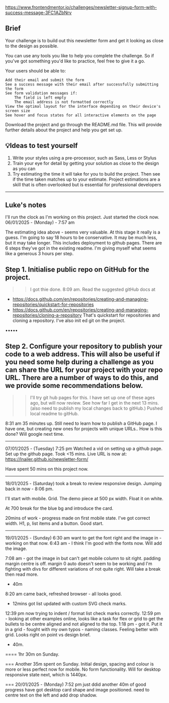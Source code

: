https://www.frontendmentor.io/challenges/newsletter-signup-form-with-success-message-3FC1AZbNrv

## Brief

Your challenge is to build out this newsletter form and get it looking as close to the design as possible.

You can use any tools you like to help you complete the challenge. So if you've got something you'd like to practice, feel free to give it a go.

Your users should be able to:

    Add their email and submit the form
    See a success message with their email after successfully submitting the form
    See form validation messages if:
        The field is left empty
        The email address is not formatted correctly
    View the optimal layout for the interface depending on their device's screen size
    See hover and focus states for all interactive elements on the page

Download the project and go through the README.md file. This will provide further details about the project and help you get set up.

## 💡Ideas to test yourself


1. Write your styles using a pre-processor, such as Sass, Less or Stylus
2. Train your eye for detail by getting your solution as close to the design as you can
3. Try estimating the time it will take for you to build the project. Then see if the time taken matches up to your estimate. Project estimations are a skill that is often overlooked but is essential for professional developers


------
## Luke's notes
I'll run the clock as I'm working on this project.
Just started the clock now.
06/01/2025 - (Monday) - 7:57 am

The estimating idea above - seems very valuable. At this stage it really is a guess.
I'm going to say 18 hours to be conservative. It may be much less, but it may take longer. This includes deployment to github pages.
There are 6 steps they've got in the existing readme. I'm giving myself what seems like a generous 3 hours per step.

## Step 1. Initialise public repo on GitHub for the project.
>> I got thie done. 8:09 am.
Read the suggested gitHub docs at
- https://docs.github.com/en/repositories/creating-and-managing-repositories/quickstart-for-repositories
- https://docs.github.com/en/repositories/creating-and-managing-repositories/cloning-a-repository
That's quickstart for repositories and cloning a repository.
I've also init ed git on the project.

•••••
## Step 2. Configure your repository to publish your code to a web address. This will also be useful if you need some help during a challenge as you can share the URL for your project with your repo URL. There are a number of ways to do this, and we provide some recommendations below.
>> I'll try git hub pages for this. I have set up one of these ages ago, but will now review.
See how far I get in the next 13 mins.
(also need to publish my local changes back to gitHub.)
Pushed local readme to gitHub.

8:31 am 
35 minutes up. Still need to learn how to publish a GitHub page.
I have one, but creating new ones for projects with unique URLs..
How is this done? Will google next time.

-----------
07/01/2025 - (Tuesday) 7:25 pm
Watched a vid on setting up a github page.
Set up the github page. Took <15 mins.
Live URL is now at:
https://lnailer.github.io/newsletter-form/

Have spent 50 mins on this project now.

----------
18/01/2025 - (Saturday) 
took a break to review responsive design.
Jumping back in now - 8:06 pm.

I'll start with mobile. Grid. The demo piece at 500 px width.
Float it on white.

At 700 break for the blue bg and introduce the card.

20mins of work - progress made on first mobile state.
I've got correct width. H1, p, list items and a button.
Good start.

-------
19/01/2025 - (Sunday) 6:30 am
want to get the font right and the image in - working on that now.
6:43 am - I think I'm good with the fonts now. Will add the image.

7:08 am - got the image in but can't get mobile column to sit right.
padding margin centre is off.
margin 0 auto doesn't seem to be working and I'm fighting with divs
for different variations of not quite right.
Will take a break then read more.
+ 40m

8:20 am came back, refreshed browser - all looks good.
+ 12mins
got list updated with custom SVG check marks.

12:39 pm 
now trying to indent / format list check marks correctly.
12:59 pm - looking at other examples online, looks like a task
for flex or grid to get the bullets to be centre aligned and not 
aligned to the top.
1:18 pm - got it.
Put it in a grid - fought with my own typos - naming classes.
Feeling better with grid. Looks right on point vs design brief.
+ 40m.

====
1hr 30m on Sunday.

===
Another 35m spent on Sunday.
Initial design, spacing and colour is more or less perfect
now for mobile. No form functionality.
Will for desktop responsive state next, which is 1440px.

===
20/01/2025 - (Monday) 7:52 pm
just ddid another 40m of good progress
have got desktop card shape and image positioned.
need to centre text on the left and add drop shadow.